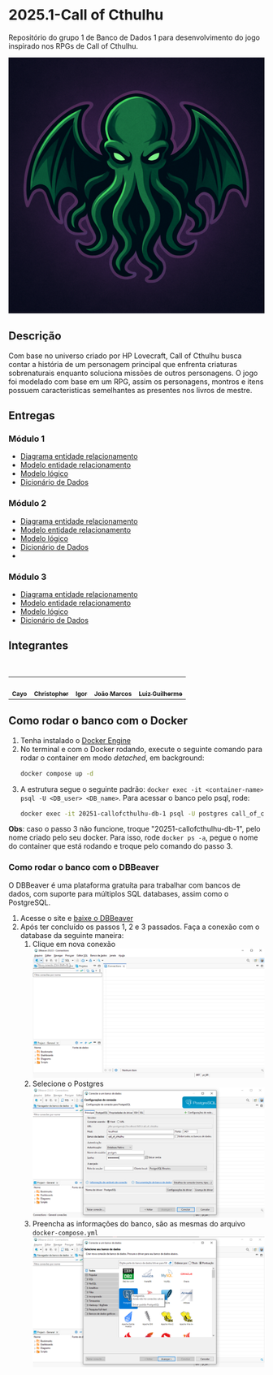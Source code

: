 # 2025.1-Call of Cthulhu

Repositório do grupo 1 de Banco de Dados 1 para desenvolvimento do jogo inspirado nos RPGs de Call of Cthulhu.

![](./docs/assets/logo.png)

## Descrição

Com base no universo criado por HP Lovecraft, Call of Cthulhu busca contar a história de um personagem principal que enfrenta criaturas sobrenaturais enquanto soluciona missões de outros personagens. O jogo foi modelado com base em um RPG, assim os personagens, montros e itens possuem caracteristicas semelhantes as presentes nos livros de mestre.

## Entregas
### Módulo 1

- [Diagrama entidade relacionamento](./docs/entregas/primeira/DER.md)
- [Modelo entidade relacionamento](./docs/entregas/primeira/MER.md)
- [Modelo lógico](./docs/entregas/primeira/ML.md)
- [Dicionário de Dados](./docs/entregas/primeira/DD.md)

### Módulo 2

- [Diagrama entidade relacionamento](./docs/entregas/segunda/DER.md)
- [Modelo entidade relacionamento](./docs/entregas/segunda/MER.md)
- [Modelo lógico](./docs/entregas/segunda/ML.md)
- [Dicionário de Dados](./docs/entregas/segunda/DD.md)
- 

### Módulo 3

- [Diagrama entidade relacionamento](./docs/entregas/primeira/DER.md)
- [Modelo entidade relacionamento](./docs/entregas/primeira/MER.md)
- [Modelo lógico](./docs/entregas/primeira/ML.md)
- [Dicionário de Dados](./docs/entregas/primeira/DD.md)

## Integrantes

<table> 
  <tr> 
    <td align="center"><a href="https://github.com/Cayoalencar"><img style="border-radius: 50%;" src="https://github.com/Cayoalencar.png" width="100px;" alt=""/><br /><sub><b>Cayo</b></sub></a></td> 
    <td align="center"><a href="https://github.com/wChrstphr"><img style="border-radius: 50%;" src="https://github.com/wChrstphr.png" width="100px;" alt=""/><br /><sub><b>Christopher</b></sub></a></td> 
    <td align="center"><a href="https://github.com/igorvdaniel"><img style="border-radius: 50%;" src="https://github.com/igorvdaniel.png" width="100px;" alt=""/><br /><sub><b>Igor</b></sub></a></td> 
    <td align="center"><a href="https://github.com/JJOAOMARCOSS"><img style="border-radius: 50%;" src="https://github.com/JJOAOMARCOSS.png" width="100px;" alt=""/><br /><sub><b>João Marcos</b></sub></a></td> 
    <td align="center"><a href="https://github.com/luizfaria1989"><img style="border-radius: 50%;" src="https://github.com/luizfaria1989.png" width="100px;" alt=""/><br /><sub><b>Luiz Guilherme</b></sub></a></td> 
  </tr> 
</table>

## Como rodar o banco com o Docker
1. Tenha instalado o [Docker Engine](https://docs.docker.com/engine/install/)
1. No terminal e com o Docker rodando, execute o seguinte comando para rodar o container em modo _detached_, em background:
    ````bash
    docker compose up -d
    ```` 
1. A estrutura segue o seguinte padrão: ``docker exec -it <container-name> psql -U <DB_user> <DB_name>``. Para acessar o banco pelo psql, rode:
    ````bash
    docker exec -it 20251-callofcthulhu-db-1 psql -U postgres call_of_chtulhu
    ````
**Obs**: caso o passo 3 não funcione, troque "20251-callofcthulhu-db-1", pelo nome criado pelo seu docker. Para isso, rode ``docker ps -a``, pegue o nome do container que está rodando e troque pelo comando do passo 3.

### Como rodar o banco com o DBBeaver
O DBBeaver é uma plataforma gratuíta para trabalhar com bancos de dados, com suporte para múltiplos SQL databases, assim como o PostgreSQL.
1. Acesse o site e [baixe o DBBeaver](https://dbeaver.io/download/)
1. Após ter concluído os passos 1, 2 e 3 passados. Faça a conexão com o database da seguinte maneira:<br>
    1. Clique em nova conexão
    ![passo1](/docs/assets/dbeaver_tutorial-0.png)
    1. Selecione o Postgres
    ![passo2](/docs/assets/dbeaver_tutorial-1.png)
    1. Preencha as informações do banco, são as mesmas do arquivo ``docker-compose.yml``
    ![passo3](/docs/assets/dbeaver_tutorial-2.png)
